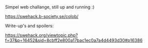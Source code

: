 Simpel web challange, still up and running :)

https://swehack.b-society.se/colob/

Write-up's and spoilers:

https://swehack.org/viewtopic.php?f=37&p=16452&sid=8cbff2e800a17bac1ec0a7a4d4493d30#p16386
